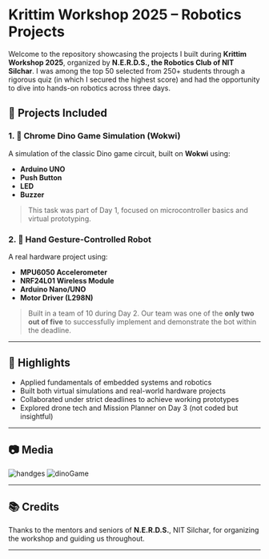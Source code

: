 # Krittim Workshop 2025 – Robotics Projects

Welcome to the repository showcasing the projects I built during **Krittim Workshop 2025**, organized by **N.E.R.D.S., the Robotics Club of NIT Silchar**. I was among the top 50 selected from 250+ students through a rigorous quiz (in which I secured the highest score) and had the opportunity to dive into hands-on robotics across three days.

## 🔧 Projects Included

### 1. 🦖 Chrome Dino Game Simulation (Wokwi)

A simulation of the classic Dino game circuit, built on **Wokwi** using:
- **Arduino UNO**
- **Push Button**
- **LED**
- **Buzzer**

> This task was part of Day 1, focused on microcontroller basics and virtual prototyping.

### 2. 🤖 Hand Gesture-Controlled Robot

A real hardware project using:
- **MPU6050 Accelerometer**
- **NRF24L01 Wireless Module**
- **Arduino Nano/UNO**
- **Motor Driver (L298N)**

> Built in a team of 10 during Day 2. Our team was one of the **only two out of five** to successfully implement and demonstrate the bot within the deadline.

---

## 🚀 Highlights

- Applied fundamentals of embedded systems and robotics
- Built both virtual simulations and real-world hardware projects
- Collaborated under strict deadlines to achieve working prototypes
- Explored drone tech and Mission Planner on Day 3 (not coded but insightful)

---

## 📷 Media

![handges](https://github.com/user-attachments/assets/12699014-417f-458c-ba61-98fea84b46bd)
![dinoGame](https://github.com/user-attachments/assets/c6692f5f-06e7-466b-8db1-0ec5f5dd5623)


---

## 📚 Credits

Thanks to the mentors and seniors of **N.E.R.D.S.**, NIT Silchar, for organizing the workshop and guiding us throughout.

---
